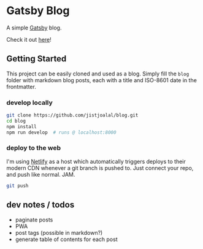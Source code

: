 # Gatsby Blog

A simple [Gatsby](https://gatsbyjs.org) blog.

Check it out [here](https://jist.netlify.com/)!

## Getting Started

This project can be easily cloned and used as a blog. Simply fill the `blog` folder with markdown blog posts, each with a title and ISO-8601 date in the frontmatter.

### develop locally

```sh
git clone https://github.com/jistjoalal/blog.git
cd blog
npm install
npm run develop  # runs @ localhost:8000
```

### deploy to the web

I'm using [Netlify](https://www.netlify.com/) as a host which automatically triggers deploys to their modern CDN whenever a git branch is pushed to. Just connect your repo, and push like normal. JAM.

```sh
git push
```

## dev notes / todos

- paginate posts
- PWA
- post tags (possible in markdown?)
- generate table of contents for each post
